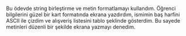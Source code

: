 Bu ödevde string birleştirme ve metin formatlamayı kullandım. Öğrenci bilgilerini güzel bir kart formatında ekrana yazdırdım, ismimin baş harfini ASCII ile çizdim ve alışveriş listesini tablo şeklinde gösterdim. Bu sayede metinleri düzenli bir şekilde ekrana yazmayı denedim.
